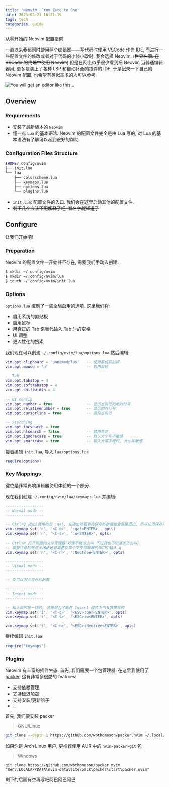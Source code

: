 ```yaml
---
title: 'Neovim: From Zero to One'
date: 2023-08-21 16:31:19
tags: tech
categories: guide
---
```


从零开始的 Neovim 配置指南

<!--more-->

一直以来我都同时使用两个编辑器——写代码时使用 VSCode 作为 IDE, 而进行一些配置文件的修改或者对于代码的小修小改时, 我会选择 Neovim. (~~世界名画: 在 VSCode 的终端中使用 Neovim~~) 但是在网上似乎很少看到把 Neovim 当普通编辑器用, 更多是装上了各种 LSP 和自动补全的插件的 IDE. 于是记录一下自己的 Neovim 配置, 也希望有类似需求的人可以参考.

![You will get an editor like this...](./demo.png "demo")

## Overview

### Requirements

- 安装了最新版本的 `Neovim`
- 懂一点 `Lua` 的基本语法. Neovim 的配置文件完全是由 Lua 写的, 对 Lua 的基本语法有了解可以起到很好的帮助.

### Configuration Files Structure

```bash
$HOME/.config/nvim
├── init.lua
└── lua
    ├── colorscheme.lua 
    ├── keymaps.lua
    ├── options.lua
    └── plugins.lua
```
- `init.lua`: 配置文件的入口. 我们会在这里启动其他的配置文件.
- ~~剩下几个应该不用解释了吧, 看名字就知道了~~

## Configure

让我们开始吧!

### Preparation

Neovim 的配置文件一开始并不存在, 需要我们手动去创建.

```bash
$ mkdir ~/.config/nvim
$ mkdir ~/.config/nvim/lua
$ touch ~/.config/nvim/init.lua
```
### Options

`options.lua` 控制了一些全局启用的选项. 这里我们将:
- 启用系统的剪贴板
- 启用鼠标
- 用真正的 Tab 来替代输入 Tab 时的空格
- UI 调整
- 更人性化的搜索

我们现在可以创建 `~/.config/nvim/lua/options.lua` 然后编辑:

```lua
vim.opt.clipboard = 'unnamedplus'   -- 使用系统剪贴板
vim.opt.mouse = 'a'                 -- 启用鼠标

-- Tab
vim.opt.tabstop = 4
vim.opt.softtabstop = 4          
vim.opt.shiftwidth = 4          

-- UI config
vim.opt.number = true               -- 显示当前行的绝对行号 
vim.opt.relativenumber = true       -- 显示相对行号
vim.opt.cursorline = true           -- 高亮当前行

-- Searching
vim.opt.incsearch = true
vim.opt.hlsearch = false            -- 禁用高亮
vim.opt.ignorecase = true           -- 默认大小写不敏感
vim.opt.smartcase = true            -- 输入大写字母时, 大小写敏感
```

接着编辑 `init.lua`, 导入 `lua/options.lua`

```lua
require(options)
```
### Key Mappings

键位是非常影响编辑器使用体验的一个部分.

现在我们创建 `~/.config/nvim/lua/keymaps.lua` 并编辑:

```lua
-----------------
-- Normal mode --
-----------------

-- Ctrl+Q 退出(我用的是 :qa!, 在退出时若有待保存的数据也会直接退出, 所以记得保存), Ctrl+S 保存
vim.keymap.set('n', '<C-q>', ':qa!<ENTER>', opts)
vim.keymap.set('n', '<C-s>', ':w<ENTER>', opts)

-- Ctrl+N 打开侧面的文件管理器(好像不能这么叫 不过我也不知道该怎么叫)
-- 需要注意的是想关闭这玩意需要在那个文件管理器的窗口中输入 q
vim.keymap.set('n', '<C-n>', ':Neotree<ENTER>', opts)

-----------------
-- Visual mode --
-----------------

-- 你可以写点自己的配置

-----------------
-- Insert mode --
-----------------

-- 和上面的是一样的, 这里是为了能在 Insert 模式下也有效果写的
vim.keymap.set('i', '<C-q>', '<ESC>:qa!<ENTER>', opts)
vim.keymap.set('i', '<C-s>', '<ESC>:w<ENTER>', opts)

vim.keymap.set('i', '<C-n>', '<ESC>:Neotree<ENTER>', opts)
```

继续编辑 `init.lua`

```lua
require('keymaps')
```

### Plugins

Neovim 有丰富的插件生态. 首先, 我们需要一个包管理器. 在这里我使用了 [packer](https://github.com/wbthomason/packer.nvim), 这有非常多很酷的 features:

- 支持依赖管理
- 支持延迟加载
- 支持安装/更新钩子
- ...

首先, 我们要安装 packer

> GNU/Linux

```bash
git clone --depth 1 https://github.com/wbthomason/packer.nvim ~/.local/share/nvim/site/pack/packer/start/packer.nvim
```

如果你是 Arch Linux 用户, 更推荐使用 AUR 中的 `nvim-packer-git` 包

> Windows

```pwsh
git clone https://github.com/wbthomason/packer.nvim "$env:LOCALAPPDATA\nvim-data\site\pack\packer\start\packer.nvim"
```

剩下的后面有空再写吧阿巴阿巴阿巴
